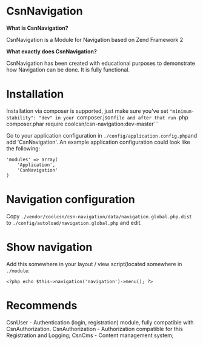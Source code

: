 CsnNavigation
=======

**What is CsnNavigation?**

CsnNavigation is a Module for Navigation based on Zend Framework 2

**What exactly does CsnNavigation?**

CsnNavigation has been created with educational purposes to demonstrate how Navigation can be done. It is fully functional.

Installation
============

Installation via composer is supported, just make sure you've set ```"minimum-stability": "dev"
in your ```composer.json```file and after that run ```php composer.phar require coolcsn/csn-navigation:dev-master```

Go to your application configuration in ```./config/application.config.php```and add 'CsnNavigation'.
An example application configuration could look like the following:

```
'modules' => array(
    'Application',
    'CsnNavigation'
)
```

Navigation configuration
=============

Copy `./vendor/coolcsn/csn-navigation/data/navigation.global.php.dist` to
   `./config/autoload/navigation.global.php` and edit.

Show navigation
=============
Add this somewhere in your layout / view script(located somewhere in ```./module```:
```
<?php echo $this->navigation('navigation')->menu(); ?>
```

Recommends
==========
CsnUser - Authentication (login, registration) module, fully compatible with CsnAuthorization.
CsnAuthorization - Authorization compatible for this Registration and Logging;
CsnCms - Content management system;